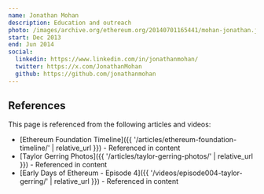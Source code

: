 ```yaml
---
name: Jonathan Mohan
description: Education and outreach
photo: /images/archive.org/ethereum.org/20140701165441/mohan-jonathan.jpg
start: Dec 2013
end: Jun 2014
social:
  linkedin: https://www.linkedin.com/in/jonathanmohan/
  twitter: https://x.com/JonathanMohan
  github: https://github.com/jonathanmohan
---
```


## References

This page is referenced from the following articles and videos:

- [Ethereum Foundation Timeline]({{ '/articles/ethereum-foundation-timeline/' | relative_url }}) - Referenced in content
- [Taylor Gerring Photos]({{ '/articles/taylor-gerring-photos/' | relative_url }}) - Referenced in content
- [Early Days of Ethereum - Episode 4]({{ '/videos/episode004-taylor-gerring/' | relative_url }}) - Referenced in content
